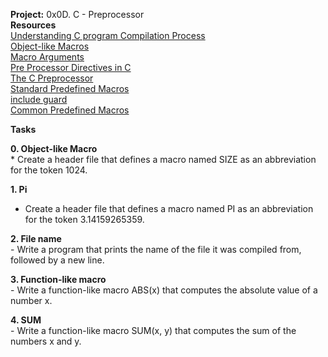 **Project:** 0x0D. C - Preprocessor</br>
**Resources**</br>
[Understanding C program Compilation Process](https://www.youtube.com/watch?v=eW5he5uFBNM)</br>
[Object-like Macros](https://gcc.gnu.org/onlinedocs/gcc-5.1.0/cpp/Object-like-Macros.html#Object-like-Macros)</br>
[Macro Arguments](https://gcc.gnu.org/onlinedocs/gcc-5.1.0/cpp/Macro-Arguments.html#Macro-Arguments)</br>
[Pre Processor Directives in C](https://www.youtube.com/watch?v=X6HiYbY3Uak)</br>
[The C Preprocessor](https://www.cprogramming.com/tutorial/cpreprocessor.html)</br>
[Standard Predefined Macros](https://gcc.gnu.org/onlinedocs/gcc-5.1.0/cpp/Standard-Predefined-Macros.html#Standard-Predefined-Macros)</br>
[include guard](https://en.wikipedia.org/wiki/Include_guard)</br>
[Common Predefined Macros](https://gcc.gnu.org/onlinedocs/gcc-5.1.0/cpp/Common-Predefined-Macros.html#Common-Predefined-Macros)</br>

**Tasks** </br>

**0. Object-like Macro** </br>
	* Create a header file that defines a macro named SIZE as an abbreviation for the token 1024. </br>

**1. Pi** </br>
- Create a header file that defines a macro named PI as an abbreviation for the token 3.14159265359. </br>

**2. File name** </br>
	- Write a program that prints the name of the file it was compiled from, followed by a new line. </br>

**3. Function-like macro** </br>
	- Write a function-like macro ABS(x) that computes the absolute value of a number x. </br>

**4. SUM** </br>
	- Write a function-like macro SUM(x, y) that computes the sum of the numbers x and y. </br>

